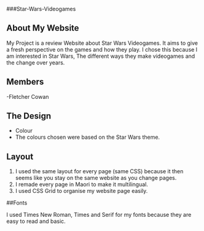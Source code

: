 ###Star-Wars-Videogames

## About My Website
My Project is a review Website about Star Wars Videogames. It aims to give a fresh perspective on the games and how they play.
I chose this because I am interested in Star Wars, The different ways they make videogames and the change over years.

## Members
-Fletcher Cowan

## The Design
- Colour
- The colours chosen were based on the Star Wars theme.

## Layout

1. I used the same layout for every page (same CSS) because it then seems like you stay on the same website as you change pages.
2. I remade every page in Maori to make it multilingual.
3. I used CSS Grid to organise my website page easily.

##Fonts 

I used Times New Roman, Times and Serif for my fonts because they are easy to read and basic.


